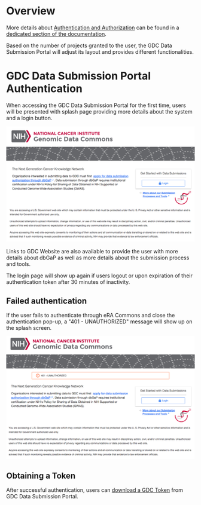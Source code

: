 # Overview

More details about [Authentication and Authorization](../Commons/Authentication.md) can be found in a [dedicated section of the documentation](../Commons/Authentication.md).

Based on the number of projects granted to the user, the GDC Data Submission Portal will adjust its layout and provides different functionalities.

# GDC Data Submission Portal Authentication

When accessing the GDC Data Submission Portal for the first time, users will be presented with splash page providing more details about the system and a login button.

[![GDC Data Submission Portal splash page](images/GDC_Submission_Login_Splash_page.png)](images/GDC_Submission_Login_Splash_page.png "Click to see the full image.")

Links to GDC Website are also available to provide the user with more details about dbGaP as well as more details about the submission process and tools.

The login page will show up again if users logout or upon expiration of their authentication token after 30 minutes of inactivity.

## Failed authentication

If the user fails to authenticate through eRA Commons and close the authentication pop-up, a "401 - UNAUTHORIZED" message will show up on the splash screen.

[![GDC Data Submission Portal Failed Authentication](images/GDC_Submission_Login_Splash_page-Failed_Login.png)](images/GDC_Submission_Login_Splash_page-Failed_Login.png "Click to see the full image.")

## Obtaining a Token

After successful authentication, users can [download a GDC Token](../Commons/Authentication.md#gdc-authentication-token) from GDC Data Submission Portal.
